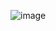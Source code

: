 ![image](https://github.com/aryan-kundu/AutoSensingFireExtinguisher/assets/149221850/e2dc0d95-392d-4ad4-a7b6-0130a91e4c6f)

